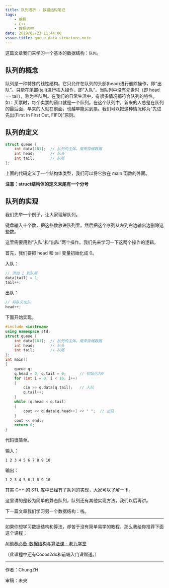 ```yaml
---
title: 队列浅析 - 数据结构笔记
tags: 
    - 编程
    - C++
    - 数据结构
date: 2019/02/23 11:44:00
vssue-title: queue-data-structure-note
---
```

这篇文章我们来学习一个基本的数据结构：`队列`。

<!-- More -->

## 队列的概念

队列是一种特殊的线性结构。它只允许在队列的头部(head)进行删除操作，即“出队”。只能在尾部(tail)进行插入操作，即“入队”。当队列中没有元素时（即 head == tail），称为空队列。在我们的日常生活中，有很多情况都符合队列的特性。如：买票时，每个卖票的窗口就是一个队列。在这个队列中，新来的人总是在队列的最后面，早来的人就在前面，也越早能买到票。我们可以把这种情况称为“先进先出(First In First Out, FIFO)”原则。

## 队列的定义

```cpp
struct queue {
    int data[101];  // 队列的主体，用来存储数据 
    int head;       // 队头
    int tail;       // 队尾
};
```

上面的代码定义了一个结构体类型，我们可以将它放在 main 函数的外面。

**注意：struct结构体的定义末尾有一个分号**

## 队列的实现

我们先举一个例子，让大家理解队列。

键盘输入十个数，把这些数放进队列里。然后把这个序列从左到右边输出边删除这些数。

这里需要用到“入队”和“出队”两个操作。我们先来学习一下这两个操作的逻辑。

首先，我们要把 head 和 tail 变量初始化成 0。

入队：
```cpp
// 添加 1 到队尾
data[tail] = 1;
tail++;
```

出队：

```cpp
// 将队头出队
head++;
```

下面开始实现。

```cpp
#include <iostream>
using namespace std;
struct queue {
    int data[101];  // 队列的主体，用来存储数据 
    int head;       // 队头
    int tail;       // 队尾
};
int main()
{
	queue q;
	q.head = 0; q.tail = 0;      // 初始化为0
	for (int i = 0; i < 10; i++)
	{
		cin >> q.data[q.tail];   // 入队
		q.tail++;
	}
	while (q.head < q.tail)
	{
		cout << q.data[q.head++] << " ";  // 出队
	}
	cout << endl;
	return 0;
}
```

代码很简单。

输入：

```
1 2 3 4 5 6 7 8 9 10
```

输出：

```
1 2 3 4 5 6 7 8 9 10
```



其实 C++ 的 STL 库中已经有了队列的实现，大家可以了解一下。



这里讲的是较为简单的静态队列，队列还有其他实现方法，我们以后再讲。

下一篇文章我们学习另一个数据结构：栈。



------

如果你想学习数据结构和算法，却苦于没有简单易学的教程，那么我给你推荐下面这个课程：

[AI前奏必备-数据结构与算法课 - 老九学堂](https://study.163.com/course/introduction/1004943019.htm?share=1&shareId=1033054447)

（此课程中还有Cocos2dx和前端入门课赠送。）

------

作者：ChungZH

审稿：未央